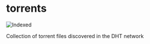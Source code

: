 torrents 
========
![Indexed](https://img.shields.io/badge/indexed-187177-blue)

Collection of torrent files discovered in the DHT network
